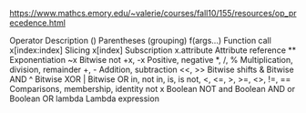 https://www.mathcs.emory.edu/~valerie/courses/fall10/155/resources/op_precedence.html

Operator        Description
()	            Parentheses (grouping)
f(args...)	    Function call
x[index:index]	Slicing
x[index]	    Subscription
x.attribute	    Attribute reference
**	            Exponentiation
~x	            Bitwise not
+x, -x	        Positive, negative
*, /, %	        Multiplication, division, remainder
+, -	        Addition, subtraction
<<, >>	        Bitwise shifts
&	            Bitwise AND
^	            Bitwise XOR
|	            Bitwise OR
in, not in, is, is not, <, <=,  >,  >=,
<>, !=, ==	    Comparisons, membership, identity
not x	        Boolean NOT
and	            Boolean AND
or	            Boolean OR
lambda	        Lambda expression
